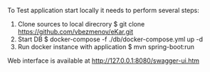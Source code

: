 To Test application start locally it needs to perform several steps:

1. Clone sources to local direcrory
	$  git clone https://github.com/vbezmenov/eKar.git
2. Start DB
	$ docker-compose -f ./db/docker-compose.yml up -d
3. Run docker instance with application
	$ mvn spring-boot:run

Web interface is available at http://127.0.0.1:8080/swagger-ui.htm
